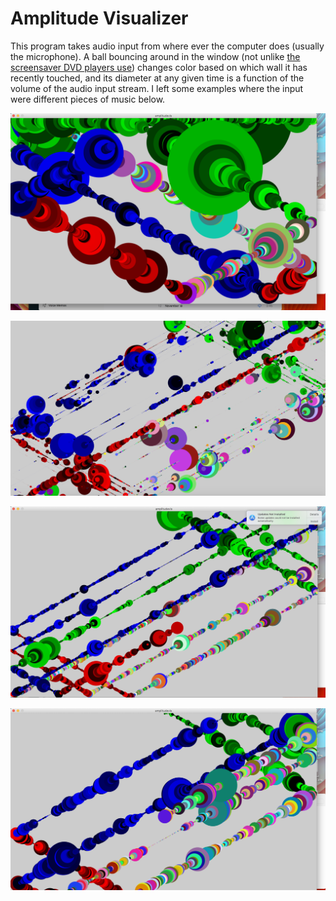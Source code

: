 # Amplitude Visualizer

This program takes audio input from where ever the computer does (usually the microphone). A ball bouncing around in the window (not unlike [the screensaver DVD players use](https://www.youtube.com/watch?v=QOtuX0jL85Y)) changes color based on which wall it has recently touched, and its diameter at any given time is a function of the volume of the audio input stream. I left some examples where the input were different pieces of music below.

![](Ex1.png) 

![](ex2.png)

![](ex4.png)

![](e3.png)

